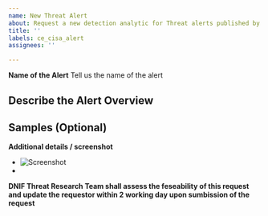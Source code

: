 ```yaml
---
name: New Threat Alert
about: Request a new detection analytic for Threat alerts published by well known sources such as US-Cert.in CISA Alert
title: ''
labels: ce_cisa_alert
assignees: ''

---
```

**Name of the Alert**
Tell us the name of the alert 


**Describe the Alert**
Overview 
- 

**Samples** (Optional)
-

**Additional details / screenshot**
- ![Screenshot]()
-

**DNIF Threat Research Team shall assess the feseability of this request and update the requestor within 2 working day upon sumbission of the request**
